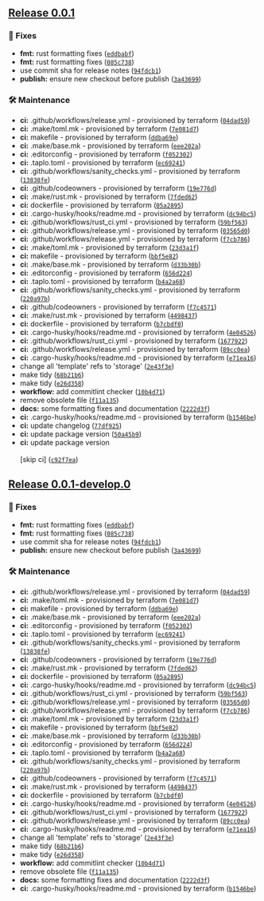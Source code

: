 ## [Release 0.0.1](https://github.com/owlot/svc-storage/releases/tag/ee655ea267e2219cb695a6af6bedac7ce528c56d)

### 🐛 Fixes

-  **fmt:** rust formatting fixes ([`eddbabf`](https://github.com/owlot/svc-storage/commit/eddbabff0a8658099822e049c5abad2c38b0f46d))
-  **fmt:** rust formatting fixes ([`085c738`](https://github.com/owlot/svc-storage/commit/085c7380efa6694dd19ac308c77b75e152aaf4a6))
- use commit sha for release notes ([`94fdcb1`](https://github.com/owlot/svc-storage/commit/94fdcb1ff6904c8531f18d24a32b196bf2968d40))
-  **publish:** ensure new checkout before publish ([`3a43699`](https://github.com/owlot/svc-storage/commit/3a436990ada94f4fe5256c23eada9643a5d72249))

### 🛠 Maintenance

-  **ci:** .github/workflows/release.yml - provisioned by terraform ([`04dad59`](https://github.com/owlot/svc-storage/commit/04dad59f6afc157842f81a5e8cf62dd1b560b442))
-  **ci:** .make/toml.mk - provisioned by terraform ([`7e081d7`](https://github.com/owlot/svc-storage/commit/7e081d70a968eb91d7b86dacf54bf0d8657fff4f))
-  **ci:** makefile - provisioned by terraform ([`ddba69e`](https://github.com/owlot/svc-storage/commit/ddba69e218ef11571e6524a1aa7568781ead705b))
-  **ci:** .make/base.mk - provisioned by terraform ([`eee202a`](https://github.com/owlot/svc-storage/commit/eee202a944867c137ea0ad1eda02500b3e2079b7))
-  **ci:** .editorconfig - provisioned by terraform ([`f052302`](https://github.com/owlot/svc-storage/commit/f0523028be4478bafcf0e859371e4efedb3db01e))
-  **ci:** .taplo.toml - provisioned by terraform ([`ec69241`](https://github.com/owlot/svc-storage/commit/ec6924162b893c6eec6e3a85db2dc69065edb8af))
-  **ci:** .github/workflows/sanity_checks.yml - provisioned by terraform ([`13838fe`](https://github.com/owlot/svc-storage/commit/13838fe296ef57cc8b5df13c25c796464de671ba))
-  **ci:** .github/codeowners - provisioned by terraform ([`19e776d`](https://github.com/owlot/svc-storage/commit/19e776df73336fea2081a73ecc5694ad9a7371ab))
-  **ci:** .make/rust.mk - provisioned by terraform ([`7fded62`](https://github.com/owlot/svc-storage/commit/7fded62dcba1664d029d32abbec88929f0933405))
-  **ci:** dockerfile - provisioned by terraform ([`05a2895`](https://github.com/owlot/svc-storage/commit/05a28956cadeb4af113049e5274302147723b664))
-  **ci:** .cargo-husky/hooks/readme.md - provisioned by terraform ([`dc94bc5`](https://github.com/owlot/svc-storage/commit/dc94bc5aded161a8e8d5116237a1eedbaaee1bf0))
-  **ci:** .github/workflows/rust_ci.yml - provisioned by terraform ([`59bf563`](https://github.com/owlot/svc-storage/commit/59bf56338f5771f659b6ad7b8f5147477ab33408))
-  **ci:** .github/workflows/release.yml - provisioned by terraform ([`03565d0`](https://github.com/owlot/svc-storage/commit/03565d01078b808e3d76e42acc875bdafd7df978))
-  **ci:** .github/workflows/release.yml - provisioned by terraform ([`f7cb786`](https://github.com/owlot/svc-storage/commit/f7cb786b616f2ad9044bd4e3153f861fffd2a8c0))
-  **ci:** .make/toml.mk - provisioned by terraform ([`23d3a1f`](https://github.com/owlot/svc-storage/commit/23d3a1fc0b56b5c08483cb56dbe3dd298db63008))
-  **ci:** makefile - provisioned by terraform ([`bbf5e82`](https://github.com/owlot/svc-storage/commit/bbf5e82a7bcf59988b30cc515b6bde3f2de2f97b))
-  **ci:** .make/base.mk - provisioned by terraform ([`d33b30b`](https://github.com/owlot/svc-storage/commit/d33b30b54591f87d6efaca626239d80d23f4a568))
-  **ci:** .editorconfig - provisioned by terraform ([`656d224`](https://github.com/owlot/svc-storage/commit/656d2245ad7a409fa9aaee49bb19c566190a475e))
-  **ci:** .taplo.toml - provisioned by terraform ([`b4a2a68`](https://github.com/owlot/svc-storage/commit/b4a2a68de328eafc2ea01fba736c03aded8902da))
-  **ci:** .github/workflows/sanity_checks.yml - provisioned by terraform ([`220a97b`](https://github.com/owlot/svc-storage/commit/220a97bdd1811438bc339a8fd5a540f40083ac62))
-  **ci:** .github/codeowners - provisioned by terraform ([`f7c4571`](https://github.com/owlot/svc-storage/commit/f7c45714bc0f88edfb1bd50581807af1cde95981))
-  **ci:** .make/rust.mk - provisioned by terraform ([`4498437`](https://github.com/owlot/svc-storage/commit/4498437b55d2a21311de50139071a02a8cec29db))
-  **ci:** dockerfile - provisioned by terraform ([`b7cbdf0`](https://github.com/owlot/svc-storage/commit/b7cbdf04b2714501a515912aa32dc36d71c022f5))
-  **ci:** .cargo-husky/hooks/readme.md - provisioned by terraform ([`4e04526`](https://github.com/owlot/svc-storage/commit/4e04526c6f034e9d7de7c06ca419b1c216ea4f39))
-  **ci:** .github/workflows/rust_ci.yml - provisioned by terraform ([`1677922`](https://github.com/owlot/svc-storage/commit/1677922c4517aede3c1375222332fdb323fa8c45))
-  **ci:** .github/workflows/release.yml - provisioned by terraform ([`89cc0ea`](https://github.com/owlot/svc-storage/commit/89cc0eaa46f2666bd17d380571a3ff28877580a4))
-  **ci:** .cargo-husky/hooks/readme.md - provisioned by terraform ([`e71ea16`](https://github.com/owlot/svc-storage/commit/e71ea168f6950e1cd25f9a189392b94458d73785))
- change all 'template' refs to 'storage' ([`2e43f3e`](https://github.com/owlot/svc-storage/commit/2e43f3eec035ceb326e646f55f1d58c7d5289a1b))
- make tidy ([`68b21b6`](https://github.com/owlot/svc-storage/commit/68b21b639054318fdc033ca2ccb514ab6545b879))
- make tidy ([`e26d358`](https://github.com/owlot/svc-storage/commit/e26d358b057bc09b7970bfabc22ef8d012aa1a06))
-  **workflow:** add commitlint checker ([`10b4d71`](https://github.com/owlot/svc-storage/commit/10b4d71b16451ceed191d9129db5373f976c598c))
- remove obsolete file ([`f11a135`](https://github.com/owlot/svc-storage/commit/f11a135bb6a029919b9a07e9cee65ee27cf57425))
-  **docs:** some formatting fixes and documentation ([`2222d3f`](https://github.com/owlot/svc-storage/commit/2222d3fd6f3514a999fd72a68374e88b76778a9e))
-  **ci:** .cargo-husky/hooks/readme.md - provisioned by terraform ([`b1546be`](https://github.com/owlot/svc-storage/commit/b1546be9b6ad60a98880b5c2fc81044165bdadc7))
-  **ci:** update changelog ([`77df925`](https://github.com/owlot/svc-storage/commit/77df92535742ad9d9bcb2b0d66b51f1b652f6d80))
-  **ci:** update package version ([`50a45b9`](https://github.com/owlot/svc-storage/commit/50a45b92d3f42bca56aad966bdd4951f49207a76))
-  **ci:** update package version<br/><br/>[skip ci] ([`c92f7ea`](https://github.com/owlot/svc-storage/commit/c92f7ea87db2334493941f1c384b3be46c74d075))

## [Release 0.0.1-develop.0](https://github.com/owlot/svc-storage/releases/tag/3a436990ada94f4fe5256c23eada9643a5d72249)

### 🐛 Fixes

-  **fmt:** rust formatting fixes ([`eddbabf`](https://github.com/owlot/svc-storage/commit/eddbabff0a8658099822e049c5abad2c38b0f46d))
-  **fmt:** rust formatting fixes ([`085c738`](https://github.com/owlot/svc-storage/commit/085c7380efa6694dd19ac308c77b75e152aaf4a6))
- use commit sha for release notes ([`94fdcb1`](https://github.com/owlot/svc-storage/commit/94fdcb1ff6904c8531f18d24a32b196bf2968d40))
-  **publish:** ensure new checkout before publish ([`3a43699`](https://github.com/owlot/svc-storage/commit/3a436990ada94f4fe5256c23eada9643a5d72249))

### 🛠 Maintenance

-  **ci:** .github/workflows/release.yml - provisioned by terraform ([`04dad59`](https://github.com/owlot/svc-storage/commit/04dad59f6afc157842f81a5e8cf62dd1b560b442))
-  **ci:** .make/toml.mk - provisioned by terraform ([`7e081d7`](https://github.com/owlot/svc-storage/commit/7e081d70a968eb91d7b86dacf54bf0d8657fff4f))
-  **ci:** makefile - provisioned by terraform ([`ddba69e`](https://github.com/owlot/svc-storage/commit/ddba69e218ef11571e6524a1aa7568781ead705b))
-  **ci:** .make/base.mk - provisioned by terraform ([`eee202a`](https://github.com/owlot/svc-storage/commit/eee202a944867c137ea0ad1eda02500b3e2079b7))
-  **ci:** .editorconfig - provisioned by terraform ([`f052302`](https://github.com/owlot/svc-storage/commit/f0523028be4478bafcf0e859371e4efedb3db01e))
-  **ci:** .taplo.toml - provisioned by terraform ([`ec69241`](https://github.com/owlot/svc-storage/commit/ec6924162b893c6eec6e3a85db2dc69065edb8af))
-  **ci:** .github/workflows/sanity_checks.yml - provisioned by terraform ([`13838fe`](https://github.com/owlot/svc-storage/commit/13838fe296ef57cc8b5df13c25c796464de671ba))
-  **ci:** .github/codeowners - provisioned by terraform ([`19e776d`](https://github.com/owlot/svc-storage/commit/19e776df73336fea2081a73ecc5694ad9a7371ab))
-  **ci:** .make/rust.mk - provisioned by terraform ([`7fded62`](https://github.com/owlot/svc-storage/commit/7fded62dcba1664d029d32abbec88929f0933405))
-  **ci:** dockerfile - provisioned by terraform ([`05a2895`](https://github.com/owlot/svc-storage/commit/05a28956cadeb4af113049e5274302147723b664))
-  **ci:** .cargo-husky/hooks/readme.md - provisioned by terraform ([`dc94bc5`](https://github.com/owlot/svc-storage/commit/dc94bc5aded161a8e8d5116237a1eedbaaee1bf0))
-  **ci:** .github/workflows/rust_ci.yml - provisioned by terraform ([`59bf563`](https://github.com/owlot/svc-storage/commit/59bf56338f5771f659b6ad7b8f5147477ab33408))
-  **ci:** .github/workflows/release.yml - provisioned by terraform ([`03565d0`](https://github.com/owlot/svc-storage/commit/03565d01078b808e3d76e42acc875bdafd7df978))
-  **ci:** .github/workflows/release.yml - provisioned by terraform ([`f7cb786`](https://github.com/owlot/svc-storage/commit/f7cb786b616f2ad9044bd4e3153f861fffd2a8c0))
-  **ci:** .make/toml.mk - provisioned by terraform ([`23d3a1f`](https://github.com/owlot/svc-storage/commit/23d3a1fc0b56b5c08483cb56dbe3dd298db63008))
-  **ci:** makefile - provisioned by terraform ([`bbf5e82`](https://github.com/owlot/svc-storage/commit/bbf5e82a7bcf59988b30cc515b6bde3f2de2f97b))
-  **ci:** .make/base.mk - provisioned by terraform ([`d33b30b`](https://github.com/owlot/svc-storage/commit/d33b30b54591f87d6efaca626239d80d23f4a568))
-  **ci:** .editorconfig - provisioned by terraform ([`656d224`](https://github.com/owlot/svc-storage/commit/656d2245ad7a409fa9aaee49bb19c566190a475e))
-  **ci:** .taplo.toml - provisioned by terraform ([`b4a2a68`](https://github.com/owlot/svc-storage/commit/b4a2a68de328eafc2ea01fba736c03aded8902da))
-  **ci:** .github/workflows/sanity_checks.yml - provisioned by terraform ([`220a97b`](https://github.com/owlot/svc-storage/commit/220a97bdd1811438bc339a8fd5a540f40083ac62))
-  **ci:** .github/codeowners - provisioned by terraform ([`f7c4571`](https://github.com/owlot/svc-storage/commit/f7c45714bc0f88edfb1bd50581807af1cde95981))
-  **ci:** .make/rust.mk - provisioned by terraform ([`4498437`](https://github.com/owlot/svc-storage/commit/4498437b55d2a21311de50139071a02a8cec29db))
-  **ci:** dockerfile - provisioned by terraform ([`b7cbdf0`](https://github.com/owlot/svc-storage/commit/b7cbdf04b2714501a515912aa32dc36d71c022f5))
-  **ci:** .cargo-husky/hooks/readme.md - provisioned by terraform ([`4e04526`](https://github.com/owlot/svc-storage/commit/4e04526c6f034e9d7de7c06ca419b1c216ea4f39))
-  **ci:** .github/workflows/rust_ci.yml - provisioned by terraform ([`1677922`](https://github.com/owlot/svc-storage/commit/1677922c4517aede3c1375222332fdb323fa8c45))
-  **ci:** .github/workflows/release.yml - provisioned by terraform ([`89cc0ea`](https://github.com/owlot/svc-storage/commit/89cc0eaa46f2666bd17d380571a3ff28877580a4))
-  **ci:** .cargo-husky/hooks/readme.md - provisioned by terraform ([`e71ea16`](https://github.com/owlot/svc-storage/commit/e71ea168f6950e1cd25f9a189392b94458d73785))
- change all 'template' refs to 'storage' ([`2e43f3e`](https://github.com/owlot/svc-storage/commit/2e43f3eec035ceb326e646f55f1d58c7d5289a1b))
- make tidy ([`68b21b6`](https://github.com/owlot/svc-storage/commit/68b21b639054318fdc033ca2ccb514ab6545b879))
- make tidy ([`e26d358`](https://github.com/owlot/svc-storage/commit/e26d358b057bc09b7970bfabc22ef8d012aa1a06))
-  **workflow:** add commitlint checker ([`10b4d71`](https://github.com/owlot/svc-storage/commit/10b4d71b16451ceed191d9129db5373f976c598c))
- remove obsolete file ([`f11a135`](https://github.com/owlot/svc-storage/commit/f11a135bb6a029919b9a07e9cee65ee27cf57425))
-  **docs:** some formatting fixes and documentation ([`2222d3f`](https://github.com/owlot/svc-storage/commit/2222d3fd6f3514a999fd72a68374e88b76778a9e))
-  **ci:** .cargo-husky/hooks/readme.md - provisioned by terraform ([`b1546be`](https://github.com/owlot/svc-storage/commit/b1546be9b6ad60a98880b5c2fc81044165bdadc7))

